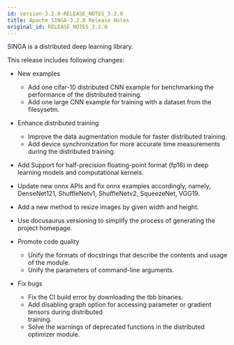 ```yaml
---
id: version-3.2.0-RELEASE_NOTES_3.2.0
title: Apache SINGA-3.2.0 Release Notes
original_id: RELEASE_NOTES_3.2.0
---
```


<!--- Licensed to the Apache Software Foundation (ASF) under one or more contributor license agreements.  See the NOTICE file distributed with this work for additional information regarding copyright ownership.  The ASF licenses this file to you under the Apache License, Version 2.0 (the "License"); you may not use this file except in compliance with the License.  You may obtain a copy of the License at http://www.apache.org/licenses/LICENSE-2.0 Unless required by applicable law or agreed to in writing, software distributed under the License is distributed on an "AS IS" BASIS, WITHOUT WARRANTIES OR CONDITIONS OF ANY KIND, either express or implied.  See the License for the specific language governing permissions and limitations under the License.  -->

SINGA is a distributed deep learning library.

This release includes following changes:

- New examples

  - Add one cifar-10 distributed CNN example for benchmarking the performance of the distributed
    training.
  - Add one large CNN example for training with a dataset from the filesysetm.

- Enhance distributed training 

  - Improve the data augmentation module for faster distributed training.
  - Add device synchronization for more accurate time measurements during the distributed training.

- Add Support for half-precision floating-point format (fp16) in deep learning models and 
  computational kernels.

- Update new onnx APIs and fix onnx examples accordingly, namely, DenseNet121, ShuffleNetv1, 
  ShuffleNetv2, SqueezeNet, VGG19.

- Add a new method to resize images by given width and height.

- Use docusaurus versioning to simplify the process of generating the project homepage.

- Promote code quality

  - Unify the formats of docstrings that describe the contents and usage of the module.
  - Unify the parameters of command-line arguments.
  
- Fix bugs

  - Fix the CI build error by downloading the tbb binaries.
  - Add disabling graph option for accessing parameter or gradient tensors during distributed  
    training.
  - Solve the warnings of deprecated functions in the distributed optimizer module.
